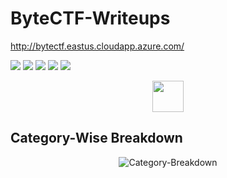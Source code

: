 # ByteCTF-Writeups
http://bytectf.eastus.cloudapp.azure.com/

<img src="https://cdn.rawgit.com/sindresorhus/awesome/d7305f38d29fed78fa85652e3a63e154dd8e8829/media/badge.svg"> <img src="https://img.shields.io/github/stars/rishitsaiya/ByteCTF-Writeups?style=social"> <img src="https://img.shields.io/github/forks/rishitsaiya/ByteCTF-Writeups?style=social"> <img src="https://img.shields.io/github/repo-size/rishitsaiya/ByteCTF-Writeups"> <img src="https://img.shields.io/github/license/rishitsaiya/ByteCTF-Writeups">
 
<center><img src="https://i.ibb.co/zPJ74ng/Logo.png" height="50" width="50"> </center>

## Category-Wise Breakdown

<center><img src="https://i.ibb.co/NVwXQRF/Category-Breakdown.png" alt="Category-Breakdown" border="0"></a></center>
